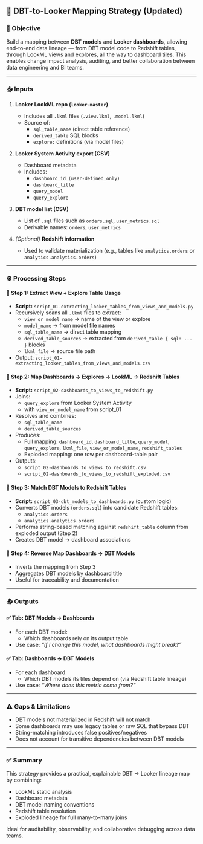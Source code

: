 ## 🧠 DBT-to-Looker Mapping Strategy (Updated)

### 🎯 Objective

Build a mapping between **DBT models** and **Looker dashboards**, allowing end-to-end data lineage — from DBT model code to Redshift tables, through LookML views and explores, all the way to dashboard tiles. This enables change impact analysis, auditing, and better collaboration between data engineering and BI teams.

---

### 📥 Inputs

1. **Looker LookML repo (`looker-master`)**
   - Includes all `.lkml` files (`.view.lkml`, `.model.lkml`)
   - Source of:
     - `sql_table_name` (direct table reference)
     - `derived_table` SQL blocks
     - `explore:` definitions (via model files)

2. **Looker System Activity export (CSV)**
   - Dashboard metadata
   - Includes:
     - `dashboard_id_(user-defined_only)`
     - `dashboard_title`
     - `query_model`
     - `query_explore`

3. **DBT model list (CSV)**
   - List of `.sql` files such as `orders.sql`, `user_metrics.sql`
   - Derivable names: `orders`, `user_metrics`

4. *(Optional)* **Redshift information**
   - Used to validate materialization (e.g., tables like `analytics.orders` or `analytics.analytics.orders`)

---

### ⚙️ Processing Steps

#### 🔹 Step 1: Extract View + Explore Table Usage

- **Script:** `script_01-extracting_looker_tables_from_views_and_models.py`
- Recursively scans all `.lkml` files to extract:
  - `view_or_model_name` → name of the view or explore
  - `model_name` → from model file names
  - `sql_table_name` → direct table mapping
  - `derived_table_sources` → extracted from `derived_table { sql: ... }` blocks
  - `lkml_file` → source file path
- Output: `script_01-extracting_looker_tables_from_views_and_models.csv`

#### 🔹 Step 2: Map Dashboards → Explores → LookML → Redshift Tables

- **Script:** `script_02-dashboards_to_views_to_redshift.py`
- Joins:
  - `query_explore` from Looker System Activity
  - with `view_or_model_name` from script_01
- Resolves and combines:
  - `sql_table_name`
  - `derived_table_sources`
- Produces:
  - Full mapping: `dashboard_id`, `dashboard_title`, `query_model`, `query_explore`, `lkml_file`, `view_or_model_name`, `redshift_tables`
  - Exploded mapping: one row per dashboard-table pair
- Outputs:
  - `script_02-dashboards_to_views_to_redshift.csv`
  - `script_02-dashboards_to_views_to_redshift_exploded.csv`

#### 🔹 Step 3: Match DBT Models to Redshift Tables

- **Script:** `script_03-dbt_models_to_dashboards.py` (custom logic)
- Converts DBT models (`orders.sql`) into candidate Redshift tables:
  - `analytics.orders`
  - `analytics.analytics.orders`
- Performs string-based matching against `redshift_table` column from exploded output (Step 2)
- Creates DBT model → dashboard associations

#### 🔹 Step 4: Reverse Map Dashboards → DBT Models

- Inverts the mapping from Step 3
- Aggregates DBT models by dashboard title
- Useful for traceability and documentation

---

### 📤 Outputs

#### ✅ Tab: **DBT Models → Dashboards**

- For each DBT model:
  - Which dashboards rely on its output table
- Use case: *“If I change this model, what dashboards might break?”*

#### ✅ Tab: **Dashboards → DBT Models**

- For each dashboard:
  - Which DBT models its tiles depend on (via Redshift table lineage)
- Use case: *“Where does this metric come from?”*

---

### ⚠️ Gaps & Limitations

- DBT models not materialized in Redshift will not match
- Some dashboards may use legacy tables or raw SQL that bypass DBT
- String-matching introduces false positives/negatives
- Does not account for transitive dependencies between DBT models

---

### ✅ Summary

This strategy provides a practical, explainable DBT → Looker lineage map by combining:

- LookML static analysis
- Dashboard metadata
- DBT model naming conventions
- Redshift table resolution
- Exploded lineage for full many-to-many joins

Ideal for auditability, observability, and collaborative debugging across data teams.
